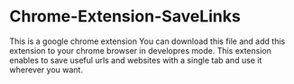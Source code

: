 # Chrome-Extension-SaveLinks

This is a google chrome extension
You can download this file and add this extension to your chrome browser in developres mode.
This extension enables to save useful urls and websites with a single tab and use it wherever you want.
